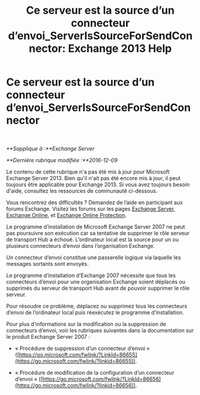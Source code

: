 ﻿---
title: 'Ce serveur est la source d’un connecteur d’envoi_ServerIsSourceForSendConnector: Exchange 2013 Help'
TOCTitle: Ce serveur est la source d’un connecteur d’envoi_ServerIsSourceForSendConnector
ms:assetid: 151c0014-c90c-4c52-8e74-4b3f1bc7aaf1
ms:mtpsurl: https://technet.microsoft.com/fr-fr/library/ms.exch.setupreadiness.serverissourceforsendconnector(v=EXCHG.150)
ms:contentKeyID: 50477655
ms.date: 04/24/2018
mtps_version: v=EXCHG.150
ms.translationtype: HT
---

# Ce serveur est la source d’un connecteur d’envoi\_ServerIsSourceForSendConnector

 

_**Sapplique à :**Exchange Server_

_**Dernière rubrique modifiée :**2016-12-09_

Le contenu de cette rubrique n'a pas été mis à jour pour Microsoft Exchange Server 2013. Bien qu'il n'ait pas été encore mis à jour, il peut toujours être applicable pour Exchange 2013. Si vous avez toujours besoin d'aide, consultez les ressources de communauté ci-dessous.

Vous rencontrez des difficultés ? Demandez de l’aide en participant aux forums Exchange. Visitez les forums sur les pages [Exchange Server](https://go.microsoft.com/fwlink/p/?linkid=60612), [Exchange Online](https://go.microsoft.com/fwlink/p/?linkid=267542), et [Exchange Online Protection](https://go.microsoft.com/fwlink/p/?linkid=285351).

Le programme d’installation de Microsoft Exchange Server 2007 ne peut pas poursuivre son exécution car sa tentative de supprimer le rôle serveur de transport Hub a échoué. L’ordinateur local est la source pour un ou plusieurs connecteurs d’envoi dans l’organisation Exchange.

Un connecteur d’envoi constitue une passerelle logique via laquelle les messages sortants sont envoyés.

Le programme d’installation d’Exchange 2007 nécessite que tous les connecteurs d’envoi pour une organisation Exchange soient déplacés ou supprimés du serveur de transport Hub avant de pouvoir supprimer le rôle serveur.

Pour résoudre ce problème, déplacez ou supprimez tous les connecteurs d’envoi de l’ordinateur local puis réexécutez le programme d’installation.

Pour plus d’informations sur la modification ou la suppression de connecteurs d’envoi, voir les rubriques suivantes dans la documentation sur le produit Exchange Server 2007 :

  - « Procédure de suppression d’un connecteur d’envoi » ([https://go.microsoft.com/fwlink/?LinkId=86655](https://go.microsoft.com/fwlink/?linkid=86655)).

  - « Procédure de modification de la configuration d’un connecteur d’envoi » ([https://go.microsoft.com/fwlink/?LinkId=86656](https://go.microsoft.com/fwlink/?linkid=86656)).

